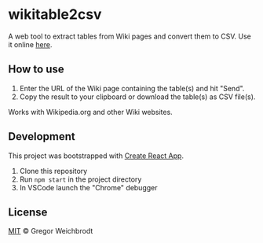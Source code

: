 # wikitable2csv
A web tool to extract tables from Wiki pages and convert them to CSV. Use it online [here](https://wikitable2csv.ggor.de/).

## How to use
1. Enter the URL of the Wiki page containing the table(s) and hit "Send".
2. Copy the result to your clipboard or download the table(s) as CSV file(s).

Works with Wikipedia.org and other Wiki websites.

## Development

This project was bootstrapped with [Create React App](https://github.com/facebook/create-react-app).

1. Clone this repository
2. Run `npm start` in the project directory
3. In VSCode launch the "Chrome" debugger

## License
[MIT](https://github.com/gambolputty/wikitable2csv/blob/main/LICENSE) © Gregor Weichbrodt
